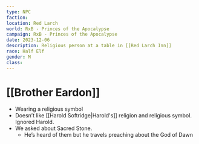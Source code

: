 ```yaml
---
type: NPC
faction: 
location: Red Larch
world: RxB - Princes of the Apocalypse
campaign: RxB - Princes of the Apocalypse
date: 2023-12-06
description: Religious person at a table in [[Red Larch Inn]]
race: Half Elf
gender: M
class:
---
```

# [[Brother Eardon]]

- Wearing a religious symbol
- Doesn’t like [[Harold Softridge|Harold's]] religion and religious symbol. Ignored Harold.
- We asked about Sacred Stone.
	- He’s heard of them but he travels preaching about the God of Dawn
